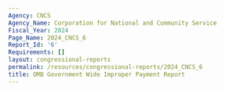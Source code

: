 ```yaml
---
Agency: CNCS
Agency_Name: Corporation for National and Community Service
Fiscal_Year: 2024
Page_Name: 2024_CNCS_6
Report_Id: '6'
Requirements: []
layout: congressional-reports
permalink: /resources/congressional-reports/2024_CNCS_6
title: OMB Government Wide Improper Payment Report
---
```

